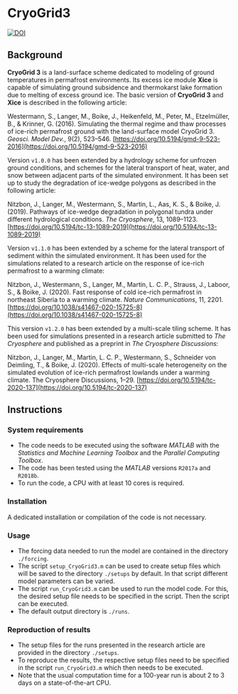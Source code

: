 # CryoGrid3
[![DOI](https://zenodo.org/badge/113200069.svg)](https://zenodo.org/badge/latestdoi/113200069)

## Background

**CryoGrid 3** is a land-surface scheme dedicated to modeling of ground temperatures in permafrost environments. Its excess ice module **Xice** is capable of simulating ground subsidence and thermokarst lake formation due to melting of excess ground ice. The basic version of **CryoGrid 3** and **Xice** is described in the following article:

Westermann, S., Langer, M., Boike, J., Heikenfeld, M., Peter, M., Etzelmüller, B., & Krinner, G. (2016). Simulating the thermal regime and thaw processes of ice-rich permafrost ground with the land-surface model CryoGrid 3. *Geosci. Model Dev.*, 9(2), 523–546. [https://doi.org/10.5194/gmd-9-523-2016](https://doi.org/10.5194/gmd-9-523-2016)

Version `v1.0.0` has been extended by a hydrology scheme for unfrozen ground conditions, and schemes for the lateral transport of heat, water, and snow between adjacent parts of the simulated environment. It has been set up to study the degradation of ice-wedge polygons as described in the following article:

Nitzbon, J., Langer, M., Westermann, S., Martin, L., Aas, K. S., & Boike, J. (2019). Pathways of ice-wedge degradation in polygonal tundra under different hydrological conditions. *The Cryosphere*, 13, 1089–1123. [https://doi.org/10.5194/tc-13-1089-2019](https://doi.org/10.5194/tc-13-1089-2019)

Version `v1.1.0` has been extended by a scheme for the lateral transport of sediment within the simulated environment. It has been used for the simulations related to a research article on the response of ice-rich permafrost to a warming climate:

Nitzbon, J., Westermann, S., Langer, M., Martin, L. C. P., Strauss, J., Laboor, S., & Boike, J. (2020). Fast response of cold ice-rich permafrost in northeast Siberia to a warming climate. *Nature Communications*, 11, 2201. [https://doi.org/10.1038/s41467-020-15725-8](https://doi.org/10.1038/s41467-020-15725-8)

This version `v1.2.0` has been extended by a multi-scale tiling scheme. It has been used for simulations presented in a research article submitted to *The Cryosphere* and published as a preprint in *The Cryosphere Discussions*:

Nitzbon, J., Langer, M., Martin, L. C. P., Westermann, S., Schneider von Deimling, T., & Boike, J. (2020). Effects of multi-scale heterogeneity on the simulated evolution of ice-rich permafrost lowlands under a warming climate. The Cryosphere Discussions, 1–29. [https://doi.org/10.5194/tc-2020-137](https://doi.org/10.5194/tc-2020-137)

## Instructions

### System requirements
- The code needs to be executed using the software *MATLAB* with the *Statistics and Machine Learning Toolbox* and the *Parallel Computing Toolbox*.
- The code has been tested using the *MATLAB* versions `R2017a` and `R2018b`.
- To run the code, a CPU with at least 10 cores is required. 

### Installation
A dedicated installation or compilation of the code is not necessary.

### Usage
- The forcing data needed to run the model are contained in the directory `./forcing`.
- The script `setup_CryoGrid3.m` can be used to create setup files which will be saved to the directory `./setups` by default. In that script different model parameters can be varied.
- The script `run_CryoGrid3.m` can be used to run the model code. For this, the desired setup file needs to be specified in the script. Then the script can be executed.
- The default output directory is `./runs`.

### Reproduction of results
- The setup files for the runs presented in the research article are provided in the directory `./setups`.
- To reproduce the results, the respective setup files need to be specified in the script `run_CryoGrid3.m` which then needs to be executed.
- Note that the usual computation time for a 100-year run is about 2 to 3 days on a state-of-the-art CPU.
